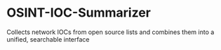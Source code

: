 OSINT-IOC-Summarizer
====================

Collects network IOCs from open source lists and combines them into a unified, searchable interface
